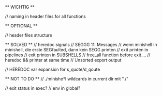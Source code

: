 ** WICHTIG **

// naming in header files for all functions

** OPTIONAL **

// header files structure

** SOLVED **
// heredoc signals
// SEGGG 11: Messages
// wenn minishell in minishell, die erste SEGfaulted, dann kein SEGG printen
// exit printen in pipelines
// exit printen in SUBSHELLS
// free_all function before exit....
// heredoc && printer at same time
// Unsorted export output

// HEREDOC var expansion for s_quote/d_qoute

** NOT TO DO **
// ./minishe*l wildcards in current dir mit "./"







// exit status in exec?
// env in global?

